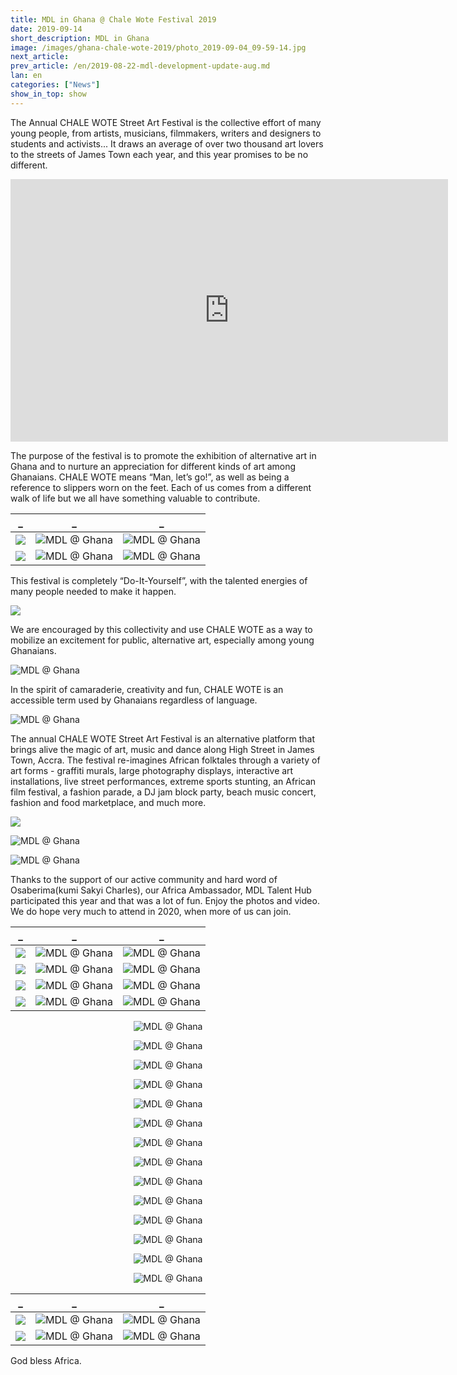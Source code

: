 ```yaml
---
title: MDL in Ghana @ Chale Wote Festival 2019
date: 2019-09-14
short_description: MDL in Ghana
image: /images/ghana-chale-wote-2019/photo_2019-09-04_09-59-14.jpg
next_article:
prev_article: /en/2019-08-22-mdl-development-update-aug.md
lan: en
categories: ["News"]
show_in_top: show
---
```



The Annual CHALE WOTE Street Art Festival is the collective effort of many young people, from artists, musicians, filmmakers, writers and designers to students and activists... It draws an average of over two thousand art lovers to the streets of James Town each year, and this year promises to be no different.

<iframe width="700" height="420" src="https://www.youtube.com/embed/cQWzXJN-C8M" frameborder="0" allow="accelerometer; autoplay; encrypted-media; gyroscope; picture-in-picture" allowfullscreen></iframe>

The purpose of the festival is to promote the exhibition of alternative art in Ghana and to nurture an appreciation for different kinds of art among Ghanaians. CHALE WOTE means “Man, let’s go!”, as well as being a reference to slippers worn on the feet. Each of us comes from a different walk of life but we all have something valuable to contribute.


  _              |   _ |   _
  :-------------------------:|:-------------------------:|:-------------------------:
  ![](/images/ghana-chale-wote-2019/photo_2019-09-04_09-58-37.jpg) |  ![MDL @ Ghana](/images/ghana-chale-wote-2019/photo_2019-09-04_09-58-40.jpg) |  ![MDL @ Ghana](/images/ghana-chale-wote-2019/photo_2019-09-04_09-58-50.jpg)
  ![](/images/ghana-chale-wote-2019/photo_2019-09-04_09-58-53.jpg) |  ![MDL @ Ghana](/images/ghana-chale-wote-2019/photo_2019-09-04_09-59-03.jpg) |  ![MDL @ Ghana](/images/ghana-chale-wote-2019/photo_2019-09-04_09-59-08.jpg)


This festival is completely “Do-It-Yourself”, with the talented energies of many people needed to make it happen.


  ![](/images/ghana-chale-wote-2019/photo_2019-09-04_09-58-57.jpg)

   We are encouraged by this collectivity and use CHALE WOTE as a way to mobilize an excitement for public, alternative art, especially among young Ghanaians.

  ![MDL @ Ghana](/images/ghana-chale-wote-2019/photo_2019-09-04_09-59-00.jpg)

  In the spirit of camaraderie, creativity and fun, CHALE WOTE is an accessible term used by Ghanaians regardless of language.

  ![MDL @ Ghana](/images/ghana-chale-wote-2019/photo_2019-09-04_09-59-35.jpg)


The annual CHALE WOTE Street Art Festival is an alternative platform that brings alive the magic of art, music and dance along High Street in James Town, Accra. The festival re-imagines African folktales through a variety of art forms - graffiti murals, large photography displays, interactive art installations, live street performances, extreme sports stunting, an African film festival, a fashion parade, a DJ jam block party, beach music concert, fashion and food marketplace,  and much more.


  ![](/images/ghana-chale-wote-2019/photo_2019-09-04_10-00-52.jpg)

  ![MDL @ Ghana](/images/ghana-chale-wote-2019/photo_2019-09-04_10-00-43.jpg)

  ![MDL @ Ghana](/images/ghana-chale-wote-2019/photo_2019-09-04_10-00-40.jpg)

Thanks to the support of our active community and hard word of Osaberima(kumi Sakyi Charles), our Africa Ambassador, MDL Talent Hub participated this year and that was a lot of fun. Enjoy the photos and video. We do hope very much to attend in 2020, when more of us can join.


_              |   _ |   _
:-------------------------:|:-------------------------:|:-------------------------:
![](/images/ghana-chale-wote-2019/photo_2019-09-04_10-00-49.jpg) |  ![MDL @ Ghana](/images/ghana-chale-wote-2019/photo_2019-09-04_10-00-47.jpg) |  ![MDL @ Ghana](/images/ghana-chale-wote-2019/photo_2019-09-04_10-00-36.jpg)
![](/images/ghana-chale-wote-2019/photo_2019-09-04_10-00-32.jpg) |  ![MDL @ Ghana](/images/ghana-chale-wote-2019/photo_2019-09-04_10-00-29.jpg) |  ![MDL @ Ghana](/images/ghana-chale-wote-2019/photo_2019-09-04_10-00-05.jpg)
![](/images/ghana-chale-wote-2019/photo_2019-09-04_10-00-01.jpg) |  ![MDL @ Ghana](/images/ghana-chale-wote-2019/photo_2019-09-04_09-59-58.jpg) |  ![MDL @ Ghana](/images/ghana-chale-wote-2019/photo_2019-09-04_09-59-56.jpg)
![](/images/ghana-chale-wote-2019/photo_2019-09-04_09-59-52.jpg) |  ![MDL @ Ghana](/images/ghana-chale-wote-2019/photo_2019-09-04_09-59-48.jpg) |  ![MDL @ Ghana](/images/ghana-chale-wote-2019/photo_2019-09-04_09-59-46.jpg)


<center>

  ![MDL @ Ghana](/images/ghana-chale-wote-2019/photo_2019-09-04_10-00-38.jpg)

  ![MDL @ Ghana](/images/ghana-chale-wote-2019/photo_2019-09-04_10-00-26.jpg)

  ![MDL @ Ghana](/images/ghana-chale-wote-2019/photo_2019-09-04_10-00-21.jpg)

  ![MDL @ Ghana](/images/ghana-chale-wote-2019/photo_2019-09-04_10-00-18.jpg)

  ![MDL @ Ghana](/images/ghana-chale-wote-2019/photo_2019-09-04_10-00-16.jpg)

  ![MDL @ Ghana](/images/ghana-chale-wote-2019/photo_2019-09-04_10-00-13.jpg)

  ![MDL @ Ghana](/images/ghana-chale-wote-2019/photo_2019-09-04_10-00-11.jpg)

  ![MDL @ Ghana](/images/ghana-chale-wote-2019/photo_2019-09-04_10-00-08.jpg)

  ![MDL @ Ghana](/images/ghana-chale-wote-2019/photo_2019-09-04_10-00-03.jpg)

  ![MDL @ Ghana](/images/ghana-chale-wote-2019/photo_2019-09-04_09-59-54.jpg)

  ![MDL @ Ghana](/images/ghana-chale-wote-2019/photo_2019-09-04_09-59-50.jpg)

  ![MDL @ Ghana](/images/ghana-chale-wote-2019/photo_2019-09-04_09-59-43.jpg)

  ![MDL @ Ghana](/images/ghana-chale-wote-2019/photo_2019-09-04_09-59-35.jpg)

  ![MDL @ Ghana](/images/ghana-chale-wote-2019/photo_2019-09-04_09-59-30.jpg)

</center>

  _              |   _ |   _
  :-------------------------:|:-------------------------:|:-------------------------:
  ![](/images/ghana-chale-wote-2019/photo_2019-09-04_09-59-45.jpg) |  ![MDL @ Ghana](/images/ghana-chale-wote-2019/photo_2019-09-04_09-59-41.jpg) |  ![MDL @ Ghana](/images/ghana-chale-wote-2019/photo_2019-09-04_09-59-33.jpg)
  ![](/images/ghana-chale-wote-2019/photo_2019-09-04_09-59-28.jpg) |  ![MDL @ Ghana](/images/ghana-chale-wote-2019/photo_2019-09-04_09-59-26.jpg) |  ![MDL @ Ghana](/images/ghana-chale-wote-2019/photo_2019-09-04_09-59-24.jpg)

God bless Africa.
